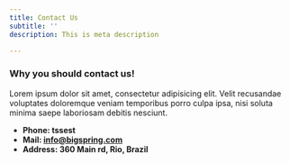 ```yaml
---
title: Contact Us
subtitle: ''
description: This is meta description

---
```

### Why you should contact us!

Lorem ipsum dolor sit amet, consectetur adipisicing elit. Velit recusandae voluptates doloremque veniam temporibus porro culpa ipsa, nisi soluta minima saepe laboriosam debitis nesciunt.

* **Phone: tssest**
* **Mail: info@bigspring.com**
* **Address: 360 Main rd, Rio, Brazil**